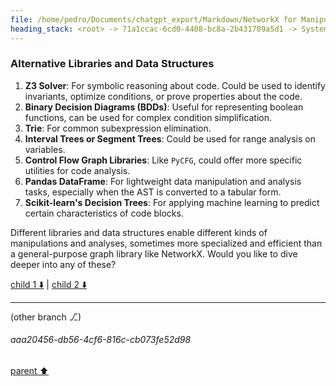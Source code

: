 ```yaml
---
file: /home/pedro/Documents/chatgpt_export/Markdown/NetworkX for Manipulating ASTs.md
heading_stack: <root> -> 71a1ccac-6cd0-4408-bc8a-2b431709a5d1 -> System -> 1dad7dfb-bea4-4abe-9d4a-6ce3af566faa -> System -> aaa28000-9b67-40c0-adba-594fac31b5cd -> User -> 470ac03f-1ee2-40df-9d83-ca0d9770fcde -> Assistant -> Representing ASTs as Graphs -> Operations -> 1. Transforming AST to NetworkX Graph -> 2. Analyzing and Manipulating -> 3. Transforming NetworkX Graph back to AST -> Advantages -> Caveats -> aaa2a60d-5686-41b9-b7fb-d8df3cc4f04c -> User -> 327b3201-45d7-486b-92a0-a30e90f9ea7b -> Assistant -> Operations Made Easier by NetworkX -> Alternative Libraries and Data Structures
---
```

### Alternative Libraries and Data Structures

1. **Z3 Solver**: For symbolic reasoning about code. Could be used to identify invariants, optimize conditions, or prove properties about the code.
2. **Binary Decision Diagrams (BDDs)**: Useful for representing boolean functions, can be used for complex condition simplification.
3. **Trie**: For common subexpression elimination.
4. **Interval Trees or Segment Trees**: Could be used for range analysis on variables.
5. **Control Flow Graph Libraries**: Like `PyCFG`, could offer more specific utilities for code analysis.
6. **Pandas DataFrame**: For lightweight data manipulation and analysis tasks, especially when the AST is converted to a tabular form.
7. **Scikit-learn's Decision Trees**: For applying machine learning to predict certain characteristics of code blocks.
  
Different libraries and data structures enable different kinds of manipulations and analyses, sometimes more specialized and efficient than a general-purpose graph library like NetworkX. Would you like to dive deeper into any of these?

[child 1 ⬇️](#aaa20456-db56-4cf6-816c-cb073fe52d98) | [child 2 ⬇️](#aaa22415-a6b1-4c7f-a115-839b15532cee)

---

(other branch ⎇)
###### aaa20456-db56-4cf6-816c-cb073fe52d98
[parent ⬆️](#327b3201-45d7-486b-92a0-a30e90f9ea7b)
